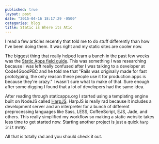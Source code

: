 ```yaml
---
published: true
layout: post
date: "2015-04-16 18:17:29 -0500"
categories: blog
title: Static is Where its Atic
---
```


I read a few articles recently that told me to do stuff differently than how I've been doing them. It was right and my static sites are cooler now.

The biggest thing that really helped learn a bunch in the past few weeks was the [Static Apps field guide](http://www.staticapps.org/). This was something I was researching because I was left really confused after I was talking to a developer at Code4GoodPBC and he told me that "Rails was originally made for fast prototyping, the only reason these people use it for production apps is because they're crazy." I wasn't sure what to make of that. Sure enough after some digging I found that a lot of developers had the same idea.

After reading through staticapps.org I started using a templating engine built on NodeJS called [HarpJS](http://harpjs.org). HarpJS is really rad because it includes a development server and an interpreter for a bunch of different preprocessing languages like Sass, LESS, CoffeeScript, EJS, Jade, and others. This really simplified my workflow so making a static website takes less time to get started now. Starting another project is just a quick `harp init` away.

All that is totally rad and you should check it out.
